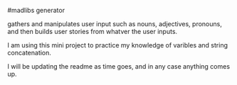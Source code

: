 #madlibs generator 

gathers and manipulates user input such as nouns, adjectives, pronouns, and then builds user stories from whatver the user inputs.

I am using this mini project to practice my knowledge of varibles and string concatenation.

I will be updating the readme as time goes, and in any case anything comes up.

